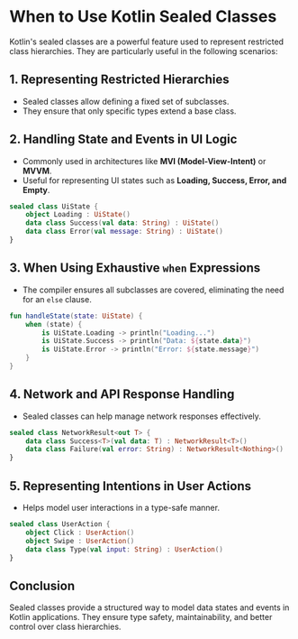 # When to Use Kotlin Sealed Classes

Kotlin's sealed classes are a powerful feature used to represent restricted class hierarchies. They are particularly useful in the following scenarios:

## 1. **Representing Restricted Hierarchies**
   - Sealed classes allow defining a fixed set of subclasses.
   - They ensure that only specific types extend a base class.

## 2. **Handling State and Events in UI Logic**
   - Commonly used in architectures like **MVI (Model-View-Intent)** or **MVVM**.
   - Useful for representing UI states such as **Loading, Success, Error, and Empty**.

   ```kotlin
   sealed class UiState {
       object Loading : UiState()
       data class Success(val data: String) : UiState()
       data class Error(val message: String) : UiState()
   }
   ```

## 3. **When Using Exhaustive `when` Expressions**
   - The compiler ensures all subclasses are covered, eliminating the need for an `else` clause.
   
   ```kotlin
   fun handleState(state: UiState) {
       when (state) {
           is UiState.Loading -> println("Loading...")
           is UiState.Success -> println("Data: ${state.data}")
           is UiState.Error -> println("Error: ${state.message}")
       }
   }
   ```

## 4. **Network and API Response Handling**
   - Sealed classes can help manage network responses effectively.

   ```kotlin
   sealed class NetworkResult<out T> {
       data class Success<T>(val data: T) : NetworkResult<T>()
       data class Failure(val error: String) : NetworkResult<Nothing>()
   }
   ```

## 5. **Representing Intentions in User Actions**
   - Helps model user interactions in a type-safe manner.

   ```kotlin
   sealed class UserAction {
       object Click : UserAction()
       object Swipe : UserAction()
       data class Type(val input: String) : UserAction()
   }
   ```

## Conclusion
Sealed classes provide a structured way to model data states and events in Kotlin applications. They ensure type safety, maintainability, and better control over class hierarchies.
